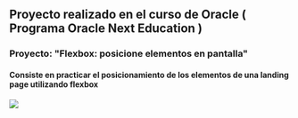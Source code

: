 <h2>Proyecto realizado en el curso de Oracle ( Programa Oracle Next Education ) </h2>
<h3>Proyecto: "Flexbox: posicione elementos en pantalla" </h3>
<h4>Consiste en practicar el posicionamiento de los elementos de una landing page utilizando flexbox </h4>

<img src="../imgProyecto/FlexboxLandingAntes"/>
